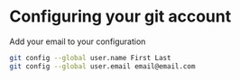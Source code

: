 # Configuring your git account

Add your email to your configuration

```bash
git config --global user.name First Last
git config --global user.email email@email.com
```


